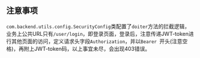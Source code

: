 ## 注意事项
`com.backend.utils.config.SecurityConfig`类配置了`doiter`方法的拦截逻辑，业务上公共URL只有`/user/login`，即登录页面，登录后，注意传递JWT-token进行其他页面的访问，定义请求头字段`Authorization`，并以`Bearer `开头(注意空格)，再附上JWT-token码，以上事宜未尽，会出现403错误。